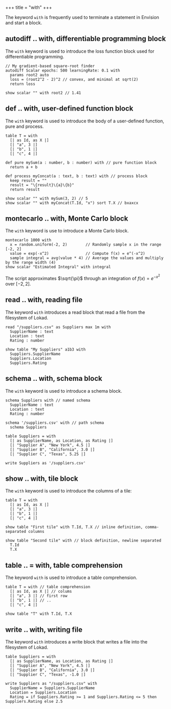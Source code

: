 +++
title = "with"
+++

The keyword `with` is frequently used to terminate a statement in Envision and start a block.

## autodiff .. with, differentiable programming block

The `with` keyword is used to introduce the loss function block used for differentiable programming.

```envision
// My gradient-based square-root finder
autodiff Scalar epochs: 500 learningRate: 0.1 with
  params root2 auto
  loss = (root2^2 - 2)^2 // convex, and minimal at sqrt(2)
  return loss
 
show scalar "" with root2 // 1.41
```

## def .. with, user-defined function block

The `with` keyword is used to introduce the body of a user-defined function, pure and process.

```envision
table T = with
  [| as Id, as X |]
  [| "a", 3 |]
  [| "b", 1 |]
  [| "c", 4 |]

def pure mySum(a : number, b : number) with // pure function block
  return a + b

def process myConcat(a : text, b : text) with // process block
  keep result = ""
  result = "\{result}\{a}\{b}"
  return result

show scalar "" with mySum(3, 2) // 5
show scalar "" with myConcat(T.Id, "x") sort T.X // bxaxcx
```

## montecarlo .. with, Monte Carlo block

The `with` keyword is use to introduce a Monte Carlo block.

```envision
montecarlo 1000 with
  x = random.uniform(-2, 2)        // Randomly sample x in the range [-2, 2]
  value = exp(-x^2)                // Compute f(x) = e^(-x^2)
  sample integral = avg(value * 4) // Average the values and multiply by the range width (4)
show scalar "Estimated Integral" with integral
```

The script approximates $\sqrt{\pi}$ through an integration of $f(x) = e^{-x^2}$ over $[-2, 2]$.

## read .. with, reading file

The keyword `with` introduces a read block that read a file from the filesystem of Lokad.

```envision
read "/suppliers.csv" as Suppliers max 1m with
  SupplierName : text
  Location : text
  Rating : number
 
show table "My Suppliers" a1b3 with
  Suppliers.SupplierName
  Suppliers.Location
  Suppliers.Rating
```

## schema .. with, schema block

The `with` keyword is used to introduce a schema block.

```envision
schema Suppliers with // named schema
  SupplierName : text
  Location : text
  Rating : number
 
schema '/suppliers.csv' with // path schema
  schema Suppliers
 
table Suppliers = with
  [| as SupplierName, as Location, as Rating |]
  [| "Supplier A", "New York", 4.5 |]
  [| "Supplier B", "California", 3.0 |]
  [| "Supplier C", "Texas", 5.25 |]
 
write Suppliers as '/suppliers.csv'
```

## show .. with, tile block

The `with` keyword is used to introduce the columns of a tile:

```envision
table T = with
  [| as Id, as X |]
  [| "a", 3 |]
  [| "b", 1 |]
  [| "c", 4 |]

show table "First tile" with T.Id, T.X // inline definition, comma-separated columns
  
show table "Second tile" with // block definition, newline separated
  T.Id
  T.X
```

## table .. = with, table comprehension

The keyword `with` is used to introduce a table comprehension.

```envision
table T = with // table comprehension
  [| as Id, as X |] // colums
  [| "a", 3 |] // first row
  [| "b", 1 |] // ..
  [| "c", 4 |]

show table "T" with T.Id, T.X
```

## write .. with, writing file

The keyword `with` introduces a write block that writes a file into the filesystem of Lokad.

```envision
table Suppliers = with
  [| as SupplierName, as Location, as Rating |]
  [| "Supplier A", "New York", 4.5 |]
  [| "Supplier B", "California", 3.0 |]
  [| "Supplier C", "Texas", -1.0 |]
 
write Suppliers as "/suppliers.csv" with
  SupplierName = Suppliers.SupplierName
  Location = Suppliers.Location
  Rating = if Suppliers.Rating >= 1 and Suppliers.Rating <= 5 then Suppliers.Rating else 2.5
```
